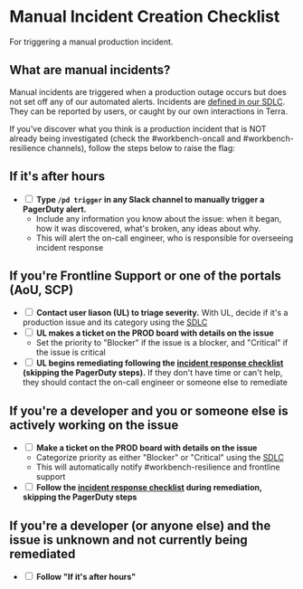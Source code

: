 # Manual Incident Creation Checklist

For triggering a manual production incident.

## What are manual incidents?

Manual incidents are triggered when a production outage occurs but does not set off any of our automated alerts.  Incidents are [defined in our SDLC](https://docs.google.com/document/d/1rLUMry-VAWsewEz2mOLfdzH-7UKxuIn35VlzZH90CcI/edit#).  They can be reported by users, or caught by our own interactions in Terra. 

If you've discover what you think is a production incident that is NOT already being investigated (check the #workbench-oncall and #workbench-resilience channels), follow the steps below to raise the flag:

## If it's after hours
- <input type='checkbox'> **Type `/pd trigger` in any Slack channel to manually trigger a PagerDuty alert.**  
    - Include any information you know about the issue: when it began, how it was discovered, what's broken, any ideas about why.
    - This will alert the on-call engineer, who is responsible for overseeing incident response

## If you're Frontline Support or one of the portals (AoU, SCP)
- <input type='checkbox'> **Contact user liason (UL) to triage severity.**  With UL, decide if it's a production issue and its category using the [SDLC](https://docs.google.com/document/d/1rLUMry-VAWsewEz2mOLfdzH-7UKxuIn35VlzZH90CcI/edit#) 
- <input type='checkbox'> **UL makes a ticket on the PROD board with details on the issue**
	- Set the priority to "Blocker" if the issue is a blocker, and "Critical" if the issue is critical
- <input type='checkbox'> **UL begins remediating following the [incident response checklist](https://broadinstitute.github.io/checklists.github.io/incident_response_checklist.html) (skipping the PagerDuty steps).** If they don't have time or can't help, they should contact the on-call engineer or someone else to remediate


## If you're a developer and you or someone else is actively working on the issue
- <input type='checkbox'> **Make a ticket on the PROD board with details on the issue**
	- Categorize priority as either "Blocker" or "Critical" using the [SDLC](https://docs.google.com/document/d/1rLUMry-VAWsewEz2mOLfdzH-7UKxuIn35VlzZH90CcI/edit#)
	- This will automatically notify #workbench-resilience and frontline support
- <input type='checkbox'> **Follow the [incident response checklist](https://broadinstitute.github.io/checklists.github.io/incident_response_checklist.html) during remediation, skipping the PagerDuty steps**

## If you're a developer (or anyone else) and the issue is unknown and not currently being remediated
- <input type='checkbox'> **Follow "If it's after hours"**

